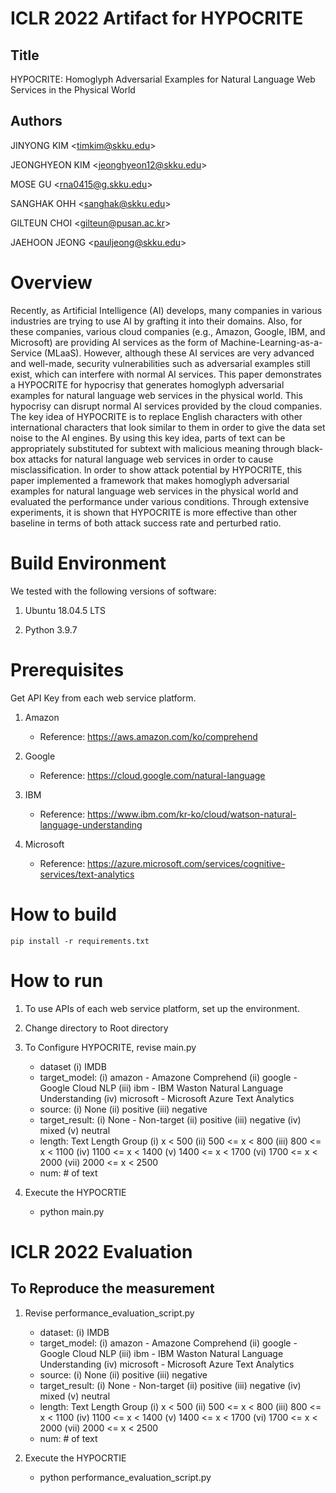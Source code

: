 # ICLR 2022 Artifact for HYPOCRITE

## Title

HYPOCRITE: Homoglyph Adversarial Examples for Natural Language Web Services in the Physical World

## Authors

JINYONG KIM \<timkim@skku.edu\>

JEONGHYEON KIM \<jeonghyeon12@skku.edu\>

MOSE GU \<rna0415@g.skku.edu\>

SANGHAK OHH \<sanghak@skku.edu\>

GILTEUN CHOI \<gilteun@pusan.ac.kr\>

JAEHOON JEONG \<pauljeong@skku.edu\>

# Overview

Recently, as Artificial Intelligence (AI) develops, many companies in various industries are trying to use AI by grafting it into their domains.
Also, for these companies, various cloud companies (e.g., Amazon, Google, IBM, and Microsoft) are providing AI services as the form of Machine-Learning-as-a-Service (MLaaS).
However, although these AI services are very advanced and well-made, security vulnerabilities such as adversarial examples still exist, which can interfere with normal AI services.
This paper demonstrates a HYPOCRITE for hypocrisy that generates homoglyph adversarial examples for natural language web services in the physical world. This  hypocrisy can disrupt normal AI services provided by the cloud companies.
The key idea of HYPOCRITE is to replace English characters with other international  characters that look similar to them in order to give the data set noise to the AI engines.
By using this key idea, parts of text can be appropriately substituted for subtext with malicious meaning through black-box attacks for natural language web services in order to cause misclassification.
In order to show attack potential by HYPOCRITE, this paper implemented a framework that makes homoglyph adversarial examples for natural language web services in the physical world and evaluated the performance under various conditions.
Through extensive experiments, it is shown that HYPOCRITE is more effective than other baseline in terms of both attack success rate and perturbed ratio.

# Build Environment

We tested with the following versions of software:

1. Ubuntu 18.04.5 LTS

2. Python 3.9.7

# Prerequisites

Get API Key from each web service platform.

1. Amazon
   - Reference: https://aws.amazon.com/ko/comprehend

2. Google
   - Reference: https://cloud.google.com/natural-language

3. IBM
   - Reference: https://www.ibm.com/kr-ko/cloud/watson-natural-language-understanding

3. Microsoft
   - Reference: https://azure.microsoft.com/services/cognitive-services/text-analytics

# How to build

`pip install -r requirements.txt`

# How to run
1. To use APIs of each web service platform, set up the environment.

2. Change directory to Root directory 

3. To Configure HYPOCRITE, revise main.py 
    - dataset
        (i) IMDB
    - target_model: (i) amazon - Amazone Comprehend (ii) google - Google Cloud NLP (iii) ibm - IBM Waston Natural Language Understanding (iv) microsoft - Microsoft Azure Text Analytics
    - source: (i) None (ii) positive (iii) negative
    - target_result: (i) None - Non-target (ii) positive (iii) negative (iv) mixed (v) neutral
    - length: Text Length Group (i) x < 500  (ii) 500 <= x < 800 (iii) 800 <= x < 1100 (iv) 1100 <= x < 1400 (v) 1400 <= x < 1700 (vi) 1700 <= x < 2000 (vii) 2000 <= x < 2500
    - num: # of text

4. Execute the HYPOCRTIE
    - python main.py

# ICLR 2022 Evaluation

## To Reproduce the measurement

1. Revise performance_evaluation_script.py
    - dataset: (i) IMDB
    - target_model: (i) amazon - Amazone Comprehend (ii) google - Google Cloud NLP (iii) ibm - IBM Waston Natural Language Understanding (iv) microsoft - Microsoft Azure Text Analytics
    - source: (i) None (ii) positive (iii) negative
    - target_result: (i) None - Non-target (ii) positive (iii) negative (iv) mixed (v) neutral
    - length: Text Length Group (i) x < 500  (ii) 500 <= x < 800 (iii) 800 <= x < 1100 (iv) 1100 <= x < 1400 (v) 1400 <= x < 1700 (vi) 1700 <= x < 2000 (vii) 2000 <= x < 2500
    - num: # of text

4. Execute the HYPOCRTIE
    - python performance_evaluation_script.py
    